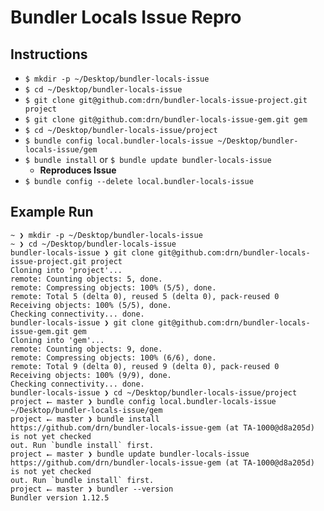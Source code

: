 # Bundler Locals Issue Repro

## Instructions

* `$ mkdir -p ~/Desktop/bundler-locals-issue`
* `$ cd ~/Desktop/bundler-locals-issue`
* `$ git clone git@github.com:drn/bundler-locals-issue-project.git project`
* `$ git clone git@github.com:drn/bundler-locals-issue-gem.git gem`
* `$ cd ~/Desktop/bundler-locals-issue/project`
* `$ bundle config local.bundler-locals-issue ~/Desktop/bundler-locals-issue/gem`
* `$ bundle install` or `$ bundle update bundler-locals-issue`
  * **Reproduces Issue**
* `$ bundle config --delete local.bundler-locals-issue`

## Example Run

```
~ ❯ mkdir -p ~/Desktop/bundler-locals-issue
~ ❯ cd ~/Desktop/bundler-locals-issue
bundler-locals-issue ❯ git clone git@github.com:drn/bundler-locals-issue-project.git project
Cloning into 'project'...
remote: Counting objects: 5, done.
remote: Compressing objects: 100% (5/5), done.
remote: Total 5 (delta 0), reused 5 (delta 0), pack-reused 0
Receiving objects: 100% (5/5), done.
Checking connectivity... done.
bundler-locals-issue ❯ git clone git@github.com:drn/bundler-locals-issue-gem.git gem
Cloning into 'gem'...
remote: Counting objects: 9, done.
remote: Compressing objects: 100% (6/6), done.
remote: Total 9 (delta 0), reused 9 (delta 0), pack-reused 0
Receiving objects: 100% (9/9), done.
Checking connectivity... done.
bundler-locals-issue ❯ cd ~/Desktop/bundler-locals-issue/project
project ⭠ master ❯ bundle config local.bundler-locals-issue ~/Desktop/bundler-locals-issue/gem
project ⭠ master ❯ bundle install
https://github.com/drn/bundler-locals-issue-gem (at TA-1000@d8a205d) is not yet checked
out. Run `bundle install` first.
project ⭠ master ❯ bundle update bundler-locals-issue
https://github.com/drn/bundler-locals-issue-gem (at TA-1000@d8a205d) is not yet checked
out. Run `bundle install` first.
project ⭠ master ❯ bundler --version
Bundler version 1.12.5
```

